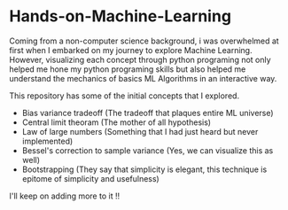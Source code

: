 # Hands-on-Machine-Learning

Coming from a non-computer science background, i was overwhelmed at first when I embarked on my journey to explore Machine Learning. 
However, visualizing each concept through python programing not only helped me hone my python programing skills but also helped me understand the mechanics of basics ML Algorithms
in an interactive way.

This repository has some of the initial concepts that I explored.
- Bias variance tradeoff (The tradeoff that plaques entire ML universe)
- Central limit theoram (The mother of all hypothesis)
- Law of large numbers (Something that I had just heard but never implemented)
- Bessel's correction to sample variance (Yes, we can visualize this as well)
- Bootstrapping (They say that simplicity is elegant, this technique is epitome of simplicity and usefulness)

I'll keep on adding more to it !!


